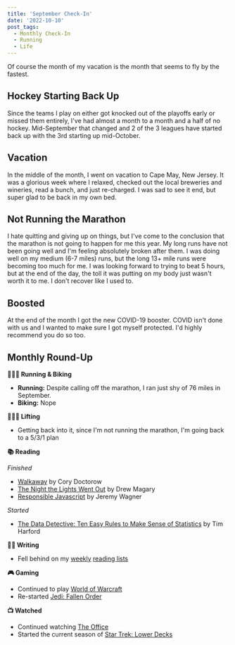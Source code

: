 ```yaml
---
title: 'September Check-In'
date: '2022-10-10'
post_tags:
  - Monthly Check-In
  - Running
  - Life
---
```


Of course the month of my vacation is the month that seems to fly by the fastest.
<!-- excerpt -->

## Hockey Starting Back Up

Since the teams I play on either got knocked out of the playoffs early or missed them entirely, I've had almost a month to a month and a half of no hockey. Mid-September that changed and 2 of the 3 leagues have started back up with the 3rd starting up mid-October.

## Vacation

In the middle of the month, I went on vacation to Cape May, New Jersey. It was a glorious week where I relaxed, checked out the local breweries and wineries, read a bunch, and just re-charged. I was sad to see it end, but super glad to be back in my own bed.

## Not Running the Marathon

I hate quitting and giving up on things, but I've come to the conclusion that the marathon is not going to happen for me this year. My long runs have not been going well and I'm feeling absolutely broken after them. I was doing well on my medium (6-7 miles) runs, but the long 13+ mile runs were becoming too much for me. I was looking forward to trying to beat 5 hours, but at the end of the day, the toll it was putting on my body just wasn't worth it to me. I don't recover like I used to.

## Boosted

At the end of the month I got the new COVID-19 booster. COVID isn't done with us and I wanted to make sure I got myself protected. I'd highly recommend you do so too.

## Monthly Round-Up

**🏃🏼‍♂️ Running & Biking**

- **Running:** Despite calling off the marathon, I ran just shy of 76 miles in September.
- **Biking:** Nope

**🏋🏼‍♂️ Lifting**

- Getting back into it, since I'm not running the marathon, I'm going back to a 5/3/1 plan

**📚 Reading**

*Finished*
- [Walkaway](https://bookshop.org/books/walkaway/9780765392770) by Cory Doctorow
- [The Night the Lights Went Out](https://bookshop.org/books/the-night-the-lights-went-out-a-memoir-of-life-after-brain-damage/9780593232712) by Drew Magary
- [Responsible Javascript](https://abookapart.com/products/responsible-javascript) by Jeremy Wagner

*Started*
- [The Data Detective: Ten Easy Rules to Make Sense of Statistics](https://bookshop.org/books/the-data-detective-ten-easy-rules-to-make-sense-of-statistics/9780593084663) by Tim Harford

**✍🏻 Writing**

- Fell behind on my [weekly](https://kpwags.com/posts/2022/09/02/reading-list) [reading lists](https://kpwags.com/posts/2022/09/23/reading-list)

**🎮 Gaming**

- Continued to play [World of Warcraft](https://worldofwarcraft.com/en-us/wowclassic)
- Re-started [Jedi: Fallen Order](https://www.ea.com/games/starwars/jedi/jedi-fallen-order)

**📺 Watched**

- Continued watching [The Office](https://www.imdb.com/title/tt0386676/)
- Started the current season of [Star Trek: Lower Decks](https://www.imdb.com/title/tt9184820/)